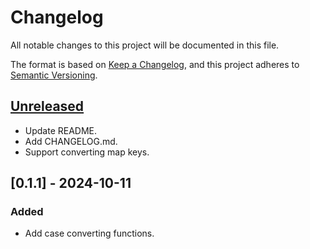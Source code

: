 # Changelog

All notable changes to this project will be documented in this file.

The format is based on [Keep a Changelog](https://keepachangelog.com/en/1.0.0/), and this project
adheres to [Semantic Versioning](https://semver.org/spec/v2.0.0.html).

## [Unreleased]

- Update README.
- Add CHANGELOG.md.
- Support converting map keys.

## [0.1.1] - 2024-10-11

### Added

- Add case converting functions.

[Unreleased]: https://github.com/vicentedpsantos/kase/compare/0.0.0...HEAD
[0.0.0]: https://github.com/vicentedpsantos/kase/releases/tag/0.0.0

